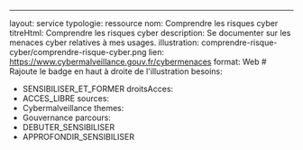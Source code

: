 ---
layout: service
typologie: ressource
nom: Comprendre les risques cyber
titreHtml: Comprendre les risques cyber
description: Se documenter sur les menaces cyber relatives à mes usages.
illustration: comprendre-risque-cyber/comprendre-risque-cyber.png
lien: https://www.cybermalveillance.gouv.fr/cybermenaces
format: Web # Rajoute le badge en haut à droite de l'illustration
besoins:
  - SENSIBILISER_ET_FORMER
droitsAcces:
  - ACCES_LIBRE
sources:
  - Cybermalveillance
themes:
  - Gouvernance
parcours:
  - DEBUTER_SENSIBILISER
  - APPROFONDIR_SENSIBILISER
